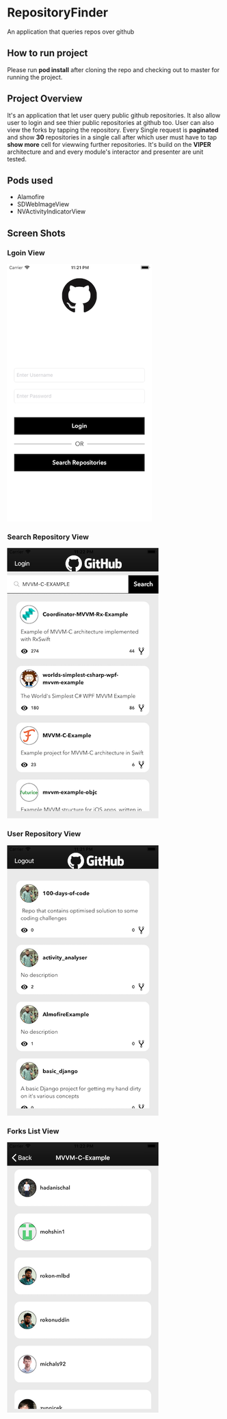 # RepositoryFinder
An application that queries repos over github

## How to run project
Please run **pod install** after cloning the repo and checking out to master for running the project.

## Project Overview
It's an application that let user query public github repositories. It also allow user to login and see thier public repositories at github too. User can also view the forks by tapping the repository. Every Single request is **paginated** and show **30** repositories in a single call after which user must have to tap **show more** cell for viewwing further repositories. It's build on the **VIPER** architecture and and every module's interactor and presenter are unit tested.

## Pods used
- Alamofire
- SDWebImageView
- NVActivityIndicatorView

## Screen Shots

### Lgoin View
![](login.png)

### Search Repository View
![](search-repo.png)

### User Repository View
![](user-repo.png)

### Forks List View
![](fork-list.png)




